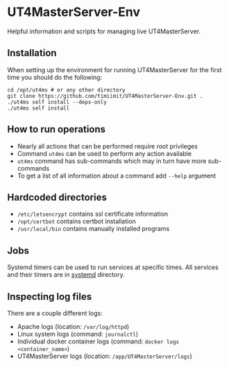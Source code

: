 # UT4MasterServer-Env
Helpful information and scripts for managing live UT4MasterServer.

## Installation
When setting up the environment for running UT4MasterServer for the first time you should do the following:
```
cd /opt/ut4ms # or any other directory
git clone https://github.com/timiimit/UT4MasterServer-Env.git .
./ut4ms self install --deps-only
./ut4ms self install
```

## How to run operations
- Nearly all actions that can be performed require root privileges
- Command `ut4ms` can be used to perform any action available
- `ut4ms` command has sub-commands which may in turn have more sub-commands
- To get a list of all information about a command add `--help` argument

## Hardcoded directories
- `/etc/letsencrypt` contains ssl certificate information
- `/opt/certbot` contains certbot installation
- `/usr/local/bin` contains manually installed programs

## Jobs
Systemd timers can be used to run services at specific times. All services and their timers are in [systemd](systemd) directory.

## Inspecting log files
There are a couple different logs:
- Apache logs (location: `/var/log/httpd`)
- Linux system logs (command: `journalctl`)
- Individual docker container logs (command: `docker logs <container_name>`)
- UT4MasterServer logs (location: `/app/UT4MasterServer/logs`)